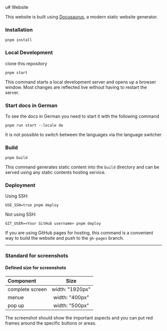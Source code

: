 u# Website

This website is built using [Docusaurus](https://docusaurus.io/), a modern static website generator.

### Installation

```Shell
pnpm install
```

### Local Development

clone this repository

```Shell
pnpm start
```

This command starts a local development server and opens up a browser window. Most changes are reflected live without having to restart the server.

### Start docs in German

To see the docs in German you need to start it with the following command

```Shell
pnpm run start --locale de
```

It is not possible to switch between the languages via the language switcher

### Build

```Shell
pnpm build
```

This command generates static content into the `build` directory and can be served using any static contents hosting service.

### Deployment

Using SSH:

```Shell
USE_SSH=true pnpm deploy
```

Not using SSH:

```Shell
GIT_USER=<Your GitHub username> pnpm deploy
```

If you are using GitHub pages for hosting, this command is a convenient way to build the website and push to the `gh-pages` branch.

-----

### Standard for screenshots

#### Defined size for screenshots

|Component          | Size             |
|:-                 | :-:              |
|complete screen    | width: "1920px"  |
|menue              | width: "400px"   | 
|pop up             | width: "500px"   |

The screenshot should show the important aspects and you can put red frames around the specific buttons or areas.
